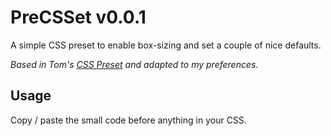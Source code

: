 # PreCSSet v0.0.1

A simple CSS preset to enable box-sizing and set a couple of nice defaults.

_Based in Tom's [CSS Preset](https://github.com/tomhodgins/preset) and adapted to my preferences._

## Usage

Copy / paste the small code before anything in your CSS.
